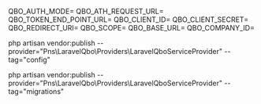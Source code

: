 QBO_AUTH_MODE=
QBO_ATH_REQUEST_URL=
QBO_TOKEN_END_POINT_URL=
QBO_CLIENT_ID=
QBO_CLIENT_SECRET=
QBO_REDIRECT_URI=
QBO_SCOPE=
QBO_BASE_URL=
QBO_COMPANY_ID=

php artisan vendor:publish --provider="Pns\LaravelQbo\Providers\LaravelQboServiceProvider" --tag="config"

php artisan vendor:publish --provider="Pns\LaravelQbo\Providers\LaravelQboServiceProvider" --tag="migrations"